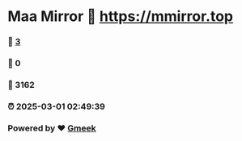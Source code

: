 # Maa Mirror :link: https://mmirror.top 
### :page_facing_up: [3](https://mmirror.top/tag.html) 
### :speech_balloon: 0 
### :hibiscus: 3162 
### :alarm_clock: 2025-03-01 02:49:39 
### Powered by :heart: [Gmeek](https://github.com/Meekdai/Gmeek)
